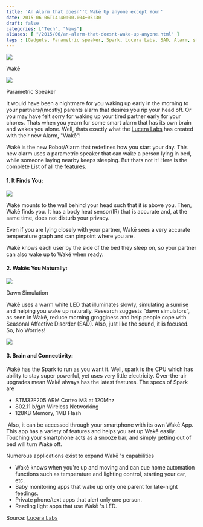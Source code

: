 ```yaml
---
title: 'An Alarm that doesn''t Wakē Up anyone except You!'
date: 2015-06-06T14:40:00.004+05:30
draft: false
categories: ["Tech", "News"]
aliases: [ "/2015/06/an-alarm-that-doesnt-wake-up-anyone.html" ]
tags : [Gadgets, Parametric speaker, Spark, Lucera Labs, SAD, Alarm, smartphone, Seasonal Affective Disorder, Dawn Simulation, Robot, Wakē]
---
```


  

[![](https://3.bp.blogspot.com/-xdrZo_Poa7w/VXKtiOm7s-I/AAAAAAAACuo/bgM1OhNZtEA/s400/wakeTop.png)](https://3.bp.blogspot.com/-xdrZo_Poa7w/VXKtiOm7s-I/AAAAAAAACuo/bgM1OhNZtEA/s1600/wakeTop.png)

Wakē

[![](https://3.bp.blogspot.com/-hKa4-mKEEDY/VXK4YnCd7mI/AAAAAAAACu4/raYYg8Apt0k/s320/parametric%2Bspeaker.jpg)](https://3.bp.blogspot.com/-hKa4-mKEEDY/VXK4YnCd7mI/AAAAAAAACu4/raYYg8Apt0k/s1600/parametric%2Bspeaker.jpg)

Parametric Speaker

It would have been a nightmare for you waking up early in the morning to your partners/(mostly) parents alarm that desires you rip your head off. Or you may have felt sorry for waking up your tired partner early for your chores. Thats when you yearn for some smart alarm that has its own brain and wakes you alone. Well, thats exactly what the [Lucera Labs](https://luceralabs.com/) has created with their new Alarm, "Wakē"!

  

Wakē is the new Robot/Alarm that redefines how you start your day. This new alarm uses a parametric speaker that can wake a person lying in bed, while someone laying nearby keeps sleeping. But thats not it! Here is the complete List of all the features.

  

#### 1\. It Finds You:

[![](https://luceralabs.com/images/img15.jpg)](https://luceralabs.com/images/img15.jpg)

Wakē mounts to the wall behind your head such that it is above you. Then, Wakē finds you. It has a body heat sensor(IR) that is accurate and, at the same time, does not disturb your privacy.

Even if you are lying closely with your partner, Wakē sees a very accurate temperature graph and can pinpoint where you are.

Wakē knows each user by the side of the bed they sleep on, so your partner can also wake up to Wakē when ready.

#### 2\. Wakēs You Naturally:

[![](https://images.gizmag.com/hero/wake.jpg)](https://images.gizmag.com/hero/wake.jpg)

Dawn Simulation

  

Wakē uses a warm white LED that illuminates slowly, simulating a sunrise and helping you wake up naturally. Research suggests “dawn simulators”, as seen in Wakē, reduce morning grogginess and help people cope with Seasonal Affective Disorder (SAD). Also, just like the sound, it is focused. So, No Worries!

  

[![](https://luceralabs.com/images/powered_by_spark.png)](https://luceralabs.com/images/powered_by_spark.png)

#### 3\. Brain and Connectivity:

Wakē has the Spark to run as you want it. Well, spark is the CPU which has ability to stay super powerful, yet uses very little electricity. Over-the-air upgrades mean Wakē always has the latest features. The specs of Spark are  

*   STM32F205 ARM Cortex M3 at 120Mhz
*   802.11 b/g/n Wireless Networking
*   128KB Memory, 1MB Flash

 Also, it can be accessed through your smartphone with its own Wakē App. This app has a variety of features and helps you set up Wakē easily. Touching your smartphone acts as a snooze bar, and simply getting out of bed will turn Wakē off.

  
Numerous applications exist to expand Wakē 's capabilities  

*   Wakē knows when you're up and moving and can cue home automation functions such as temperature and lighting control, starting your car, etc.
*   Baby monitoring apps that wake up only one parent for late-night feedings.
*   Private phone/text apps that alert only one person.
*   Reading light apps that use Wakē 's LED. 

Source: [Lucera Labs](https://luceralabs.com/wake.html)